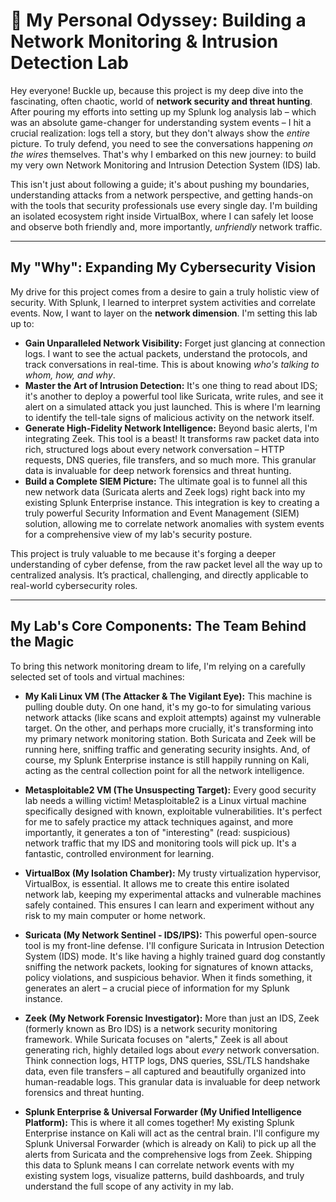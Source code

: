 # 🚀 **My Personal Odyssey: Building a Network Monitoring & Intrusion Detection Lab**

Hey everyone! Buckle up, because this project is my deep dive into the fascinating, often chaotic, world of **network security and threat hunting**. After pouring my efforts into setting up my Splunk log analysis lab – which was an absolute game-changer for understanding system events – I hit a crucial realization: logs tell a story, but they don't always show the *entire* picture. To truly defend, you need to see the conversations happening *on the wires* themselves. That's why I embarked on this new journey: to build my very own Network Monitoring and Intrusion Detection System (IDS) lab.

This isn't just about following a guide; it's about pushing my boundaries, understanding attacks from a network perspective, and getting hands-on with the tools that security professionals use every single day. I'm building an isolated ecosystem right inside VirtualBox, where I can safely let loose and observe both friendly and, more importantly, *unfriendly* network traffic.

---

## **My "Why": Expanding My Cybersecurity Vision**

My drive for this project comes from a desire to gain a truly holistic view of security. With Splunk, I learned to interpret system activities and correlate events. Now, I want to layer on the **network dimension**. I'm setting this lab up to:

* **Gain Unparalleled Network Visibility:** Forget just glancing at connection logs. I want to see the actual packets, understand the protocols, and track conversations in real-time. This is about knowing *who's talking to whom, how, and why*.
* **Master the Art of Intrusion Detection:** It's one thing to read about IDS; it's another to deploy a powerful tool like Suricata, write rules, and see it alert on a simulated attack you just launched. This is where I'm learning to identify the tell-tale signs of malicious activity on the network itself.
* **Generate High-Fidelity Network Intelligence:** Beyond basic alerts, I'm integrating Zeek. This tool is a beast! It transforms raw packet data into rich, structured logs about every network conversation – HTTP requests, DNS queries, file transfers, and so much more. This granular data is invaluable for deep network forensics and threat hunting.
* **Build a Complete SIEM Picture:** The ultimate goal is to funnel all this new network data (Suricata alerts and Zeek logs) right back into my existing Splunk Enterprise instance. This integration is key to creating a truly powerful Security Information and Event Management (SIEM) solution, allowing me to correlate network anomalies with system events for a comprehensive view of my lab's security posture.

This project is truly valuable to me because it's forging a deeper understanding of cyber defense, from the raw packet level all the way up to centralized analysis. It’s practical, challenging, and directly applicable to real-world cybersecurity roles.

---

## **My Lab's Core Components: The Team Behind the Magic**

To bring this network monitoring dream to life, I'm relying on a carefully selected set of tools and virtual machines:

* **My Kali Linux VM (The Attacker & The Vigilant Eye):** This machine is pulling double duty. On one hand, it's my go-to for simulating various network attacks (like scans and exploit attempts) against my vulnerable target. On the other, and perhaps more crucially, it's transforming into my primary network monitoring station. Both Suricata and Zeek will be running here, sniffing traffic and generating security insights. And, of course, my Splunk Enterprise instance is still happily running on Kali, acting as the central collection point for all the network intelligence.

* **Metasploitable2 VM (The Unsuspecting Target):** Every good security lab needs a willing victim! Metasploitable2 is a Linux virtual machine specifically designed with known, exploitable vulnerabilities. It's perfect for me to safely practice my attack techniques against, and more importantly, it generates a ton of "interesting" (read: suspicious) network traffic that my IDS and monitoring tools will pick up. It's a fantastic, controlled environment for learning.

* **VirtualBox (My Isolation Chamber):** My trusty virtualization hypervisor, VirtualBox, is essential. It allows me to create this entire isolated network lab, keeping my experimental attacks and vulnerable machines safely contained. This ensures I can learn and experiment without any risk to my main computer or home network.

* **Suricata (My Network Sentinel - IDS/IPS):** This powerful open-source tool is my front-line defense. I'll configure Suricata in Intrusion Detection System (IDS) mode. It's like having a highly trained guard dog constantly sniffing the network packets, looking for signatures of known attacks, policy violations, and suspicious behavior. When it finds something, it generates an alert – a crucial piece of information for my Splunk instance.

* **Zeek (My Network Forensic Investigator):** More than just an IDS, Zeek (formerly known as Bro IDS) is a network security monitoring framework. While Suricata focuses on "alerts," Zeek is all about generating rich, highly detailed logs about *every* network conversation. Think connection logs, HTTP logs, DNS queries, SSL/TLS handshake data, even file transfers – all captured and beautifully organized into human-readable logs. This granular data is invaluable for deep network forensics and threat hunting.

* **Splunk Enterprise & Universal Forwarder (My Unified Intelligence Platform):** This is where it all comes together! My existing Splunk Enterprise instance on Kali will act as the central brain. I'll configure my Splunk Universal Forwarder (which is already on Kali) to pick up all the alerts from Suricata and the comprehensive logs from Zeek. Shipping this data to Splunk means I can correlate network events with my existing system logs, visualize patterns, build dashboards, and truly understand the full scope of any activity in my lab.
